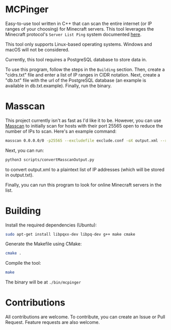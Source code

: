 # MCPinger

Easy-to-use tool written in C++ that can scan the entire internet (or IP ranges of your choosing) for Minecraft servers. This tool leverages the Minecraft protocol's `Server List Ping` system documented [here](https://minecraft.wiki/w/Minecraft_Wiki:Projects/wiki.vg_merge/Server_List_Ping).

This tool only supports Linux-based operating systems. Windows and macOS will not be considered.

Currently, this tool requires a PostgreSQL database to store data in.

To use this program, follow the steps in the `Building` section. Then, create a "cidrs.txt" file and enter a list of IP ranges in CIDR notation. Next, create a "db.txt" file with the url of the PostgreSQL database (an example is available in db.txt.example). Finally, run the binary.

# Masscan

This project currently isn't as fast as I'd like it to be. However, you can use [Masscan](https://github.com/robertdavidgraham/masscan) to initially scan for hosts with their port 25565 open to reduce the number of IPs to scan. Here's an example command:

```bash
masscan 0.0.0.0/0 -p25565 --excludefile exclude.conf -oX output.xml --rate 1000000
```

Next, you can run:

```bash
python3 scripts/convertMasscanOutput.py
```

to convert output.xml to a plaintext list of IP addresses (which will be stored in output.txt).

Finally, you can run this program to look for online Minecraft servers in the list.

# Building

Install the required dependencies (Ubuntu):

```bash
sudo apt-get install libpqxx-dev libpq-dev g++ make cmake
```

Generate the Makefile using CMake:

```bash
cmake .
```

Compile the tool:

```bash
make
```

The binary will be at `./bin/mcpinger`

# Contributions

All contributions are welcome. To contribute, you can create an Issue or Pull Request. Feature requests are also welcome.

